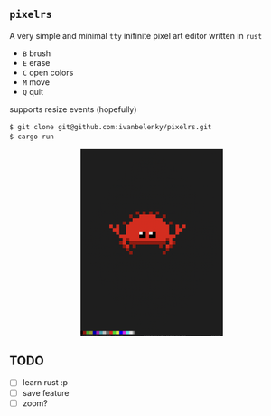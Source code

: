 ## `pixelrs`

A very simple and minimal `tty` inifinite pixel art editor written in `rust`

- `B` brush
- `E` erase
- `C` open colors
- `M` move
- `Q` quit

supports resize events (hopefully)

```bash
$ git clone git@github.com:ivanbelenky/pixelrs.git
$ cargo run 
```
<!-- scale the image a little bit -->
<p align="center"><img width="50%" height="50%" src="assets/rustpx.png"/></p>

## TODO
- [ ] learn rust :p
- [ ] save feature
- [ ] zoom?
